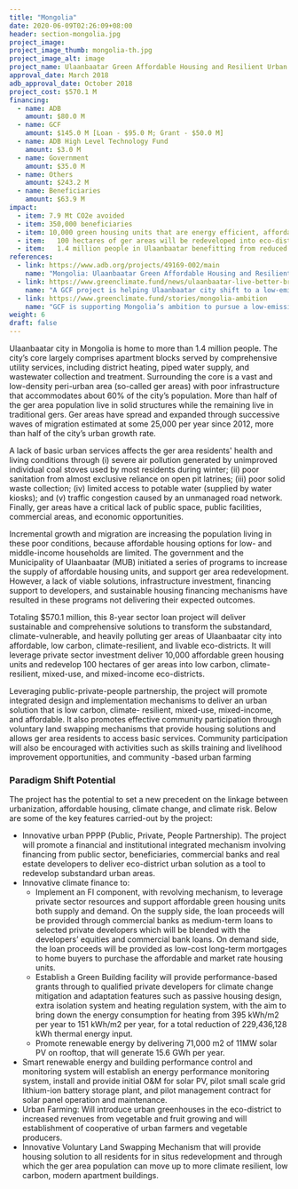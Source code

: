 ```yaml
---
title: "Mongolia"
date: 2020-06-09T02:26:09+08:00
header: section-mongolia.jpg
project_image:
project_image_thumb: mongolia-th.jpg
project_image_alt: image
project_name: Ulaanbaatar Green Affordable Housing and Resilient Urban Renewal Project in Mongolia
approval_date: March 2018
adb_approval_date: October 2018
project_cost: $570.1 M
financing:
  - name: ADB
    amount: $80.0 M
  - name: GCF
    amount: $145.0 M [Loan - $95.0 M; Grant - $50.0 M]
  - name: ADB High Level Technology Fund 
    amount: $3.0 M
  - name: Government
    amount: $35.0 M
  - name: Others
    amount: $243.2 M
  - name: Beneficiaries
    amount: $63.9 M
impact:
  - item: 7.9 Mt CO2e avoided
  - item: 350,000 beneficiaries
  - item: 10,000 green housing units that are energy efficient, affordable, and designed to maximize the use of renewable energy.
  - item:	100 hectares of ger areas will be redeveloped into eco-districts that are both low-carbon and climate resilient as part of the project. 
  - item:	1.4 million people in Ulaanbaatar benefitting from reduced air pollution, further estimated to grow to 2.7 million people by 2050
references:
  - link: https://www.adb.org/projects/49169-002/main
    name: "Mongolia: Ulaanbaatar Green Affordable Housing and Resilient Urban Renewal Sector Project"
  - link: https://www.greenclimate.fund/news/ulaanbaatar-live-better-breathe-easier
    name: "A GCF project is helping Ulaanbaatar city shift to a low-emission, climate-resilient development path"
  - link: https://www.greenclimate.fund/stories/mongolia-ambition
    name: "GCF is supporting Mongolia’s ambition to pursue a low-emission future"
weight: 6
draft: false
---
```


Ulaanbaatar city in Mongolia is home to more than 1.4 million people. The city’s core largely comprises apartment blocks served by comprehensive utility services, including district heating, piped water supply, and wastewater collection and treatment. Surrounding the core is a vast and low-density peri-urban area (so-called ger areas) with poor infrastructure that accommodates about 60% of the city’s population. More than half of the ger area population live in solid structures while the remaining live in traditional gers. Ger areas have spread and expanded through successive waves of migration estimated at some 25,000 per year since 2012, more than half of the city’s urban growth rate. 

A lack of basic urban services affects the ger area residents' health and living conditions through (i) severe air pollution generated by unimproved individual coal stoves used by most residents during winter; (ii) poor sanitation from almost exclusive reliance on open pit latrines; (iii) poor solid waste collection; (iv) limited access to potable water (supplied by water kiosks); and (v) traffic congestion caused by an unmanaged road network. Finally, ger areas have a critical lack of public space, public facilities, commercial areas, and economic opportunities.

Incremental growth and migration are increasing the population living in these poor conditions, because affordable housing options for low- and middle-income households are limited. The government and the Municipality of Ulaanbaatar (MUB) initiated a series of programs to increase the supply of affordable housing units, and support ger area redevelopment. However, a lack of viable solutions, infrastructure investment, financing support to developers, and sustainable housing financing mechanisms have resulted in these programs not delivering their expected outcomes.

Totaling $570.1 million, this 8-year sector loan project will deliver sustainable and comprehensive solutions to transform the substandard, climate-vulnerable, and heavily polluting ger areas of Ulaanbaatar city into affordable, low carbon, climate-resilient, and livable eco-districts. It will leverage private sector investment deliver 10,000 affordable green housing units and redevelop 100  hectares of ger areas into low carbon, climate- resilient, mixed-use, and mixed-income eco-districts.

Leveraging public-private-people partnership, the project will promote integrated design and implementation mechanisms to deliver an urban solution that is low carbon, climate- resilient, mixed-use, mixed-income, and affordable. It also promotes effective community participation through voluntary land swapping mechanisms that provide housing solutions and allows ger area residents to access basic services. Community participation will also be encouraged with activities such as skills training and livelihood improvement opportunities, and community -based urban farming

### Paradigm Shift Potential

The project has the potential to set a new precedent on the linkage between urbanization, affordable housing, climate change, and climate risk. Below are some of the key features carried-out by the project:

*	Innovative urban PPPP (Public, Private, People Partnership). The project will promote a financial and institutional integrated mechanism involving financing from public sector, beneficiaries, commercial banks and real estate developers to deliver eco-district urban solution as a tool to redevelop substandard urban areas.
*	Innovative climate finance to:
    * Implement an FI component, with revolving mechanism, to leverage private sector resources and support affordable green housing units both supply and demand. On the supply side, the loan proceeds will be provided through commercial banks as medium-term loans to selected private developers which will be blended with the developers’ equities and commercial bank loans. On demand side, the loan proceeds will be provided as low-cost long-term mortgages to home buyers to purchase the affordable and market rate housing units.
    *	Establish a Green Building facility will provide performance-based grants through to qualified private developers for climate change mitigation and adaptation features such as  passive housing design, extra isolation system and heating regulation system, with the aim to bring down the energy consumption for heating from 395 kWh/m2 per year to 151 kWh/m2 per year, for a total reduction of 229,436,128 kWh thermal energy input.
    *	Promote renewable energy by delivering 71,000 m2  of 11MW solar PV on rooftop, that will generate 15.6 GWh per year. 
*	Smart renewable energy and building performance control and monitoring system will establish an energy performance monitoring system, install and provide initial O&M for solar PV, pilot small scale grid lithium-ion battery storage plant, and pilot management contract for solar panel operation and maintenance.
*	Urban Farming: Will introduce urban greenhouses in the eco-district to increased revenues from vegetable and fruit growing and will establishment of cooperative of urban farmers and vegetable producers.
*	Innovative Voluntary Land Swapping Mechanism that will provide housing solution to all residents for in situs redevelopment and through which the ger area population can move up to more climate resilient, low carbon, modern apartment buildings.